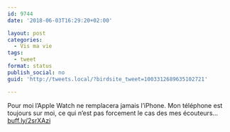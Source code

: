 ```yaml
---
id: 9744
date: '2018-06-03T16:29:20+02:00'

layout: post
categories:
  - Vis ma vie
tags:
  - tweet
format: status
publish_social: no
guid: 'http://tweets.local/?birdsite_tweet=1003312689635102721'

---
```


Pour moi l’Apple Watch ne remplacera jamais l’iPhone. Mon téléphone est toujours sur moi, ce qui n’est pas forcement le cas des mes écouteurs… [buff.ly/2srXAzi](https://buff.ly/2srXAzi)